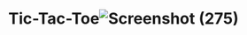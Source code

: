 # Tic-Tac-Toe![Screenshot (275)](https://user-images.githubusercontent.com/87017032/175798605-d48fd7eb-796b-4eae-873c-56d40eb1690c.png)
